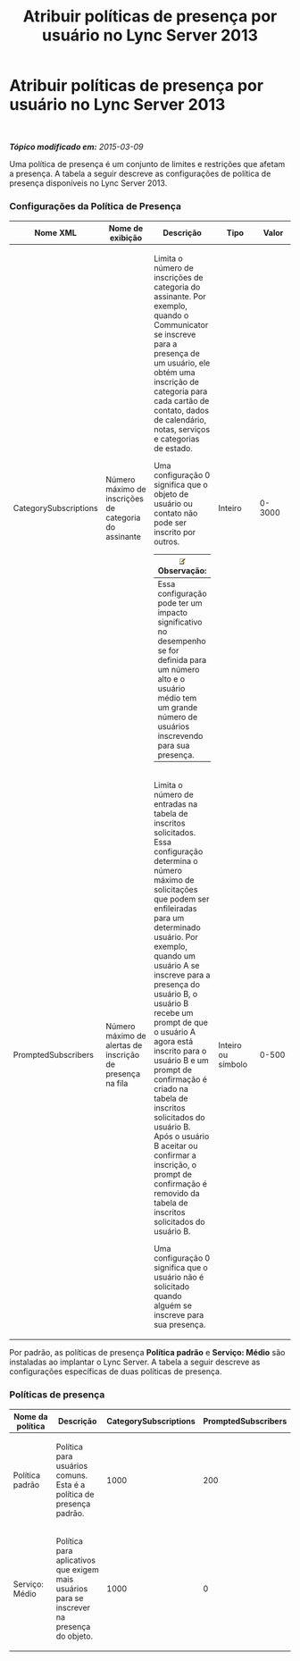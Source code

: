﻿---
title: Atribuir políticas de presença por usuário no Lync Server 2013
TOCTitle: Atribuir políticas de presença por usuário no Lync Server 2013
ms:assetid: fd1097b7-248d-4b78-8c43-456b03257c18
ms:mtpsurl: https://technet.microsoft.com/pt-br/library/Gg182614(v=OCS.15)
ms:contentKeyID: 49308708
ms.date: 05/19/2016
mtps_version: v=OCS.15
ms.translationtype: HT
---

# Atribuir políticas de presença por usuário no Lync Server 2013

 

_**Tópico modificado em:** 2015-03-09_

Uma política de presença é um conjunto de limites e restrições que afetam a presença. A tabela a seguir descreve as configurações de política de presença disponíveis no Lync Server 2013.

### Configurações da Política de Presença

<table>
<colgroup>
<col style="width: 20%" />
<col style="width: 20%" />
<col style="width: 20%" />
<col style="width: 20%" />
<col style="width: 20%" />
</colgroup>
<thead>
<tr class="header">
<th>Nome XML</th>
<th>Nome de exibição</th>
<th>Descrição</th>
<th>Tipo</th>
<th>Valor</th>
</tr>
</thead>
<tbody>
<tr class="odd">
<td><p>CategorySubscriptions</p></td>
<td><p>Número máximo de inscrições de categoria do assinante</p></td>
<td><p>Limita o número de inscrições de categoria do assinante. Por exemplo, quando o Communicator se inscreve para a presença de um usuário, ele obtém uma inscrição de categoria para cada cartão de contato, dados de calendário, notas, serviços e categorias de estado.</p>
<p>Uma configuração 0 significa que o objeto de usuário ou contato não pode ser inscrito por outros.</p>
<div class="alert">
<table>
<thead>
<tr class="header">
<th><img src="images/Gg425756.note(OCS.15).gif" title="note" alt="note" />Observação:</th>
</tr>
</thead>
<tbody>
<tr class="odd">
<td>Essa configuração pode ter um impacto significativo no desempenho se for definida para um número alto e o usuário médio tem um grande número de usuários inscrevendo para sua presença.</td>
</tr>
</tbody>
</table>

</div></td>
<td><p>Inteiro</p></td>
<td><p>0-3000</p></td>
</tr>
<tr class="even">
<td><p>PromptedSubscribers</p></td>
<td><p>Número máximo de alertas de inscrição de presença na fila</p></td>
<td><p>Limita o número de entradas na tabela de inscritos solicitados. Essa configuração determina o número máximo de solicitações que podem ser enfileiradas para um determinado usuário. Por exemplo, quando um usuário A se inscreve para a presença do usuário B, o usuário B recebe um prompt de que o usuário A agora está inscrito para o usuário B e um prompt de confirmação é criado na tabela de inscritos solicitados do usuário B. Após o usuário B aceitar ou confirmar a inscrição, o prompt de confirmação é removido da tabela de inscritos solicitados do usuário B.</p>
<p>Uma configuração 0 significa que o usuário não é solicitado quando alguém se inscreve para sua presença.</p></td>
<td><p>Inteiro ou símbolo</p></td>
<td><p>0-500</p></td>
</tr>
</tbody>
</table>


Por padrão, as políticas de presença **Política padrão** e **Serviço: Médio** são instaladas ao implantar o Lync Server. A tabela a seguir descreve as configurações específicas de duas políticas de presença.

### Políticas de presença

<table>
<colgroup>
<col style="width: 25%" />
<col style="width: 25%" />
<col style="width: 25%" />
<col style="width: 25%" />
</colgroup>
<thead>
<tr class="header">
<th>Nome da política</th>
<th>Descrição</th>
<th>CategorySubscriptions</th>
<th>PromptedSubscribers</th>
</tr>
</thead>
<tbody>
<tr class="odd">
<td><p>Política padrão</p></td>
<td><p>Política para usuários comuns. Esta é a política de presença padrão.</p></td>
<td><p>1000</p></td>
<td><p>200</p></td>
</tr>
<tr class="even">
<td><p>Serviço: Médio</p></td>
<td><p>Política para aplicativos que exigem mais usuários para se inscrever na presença do objeto.</p></td>
<td><p>1000</p></td>
<td><p>0</p></td>
</tr>
</tbody>
</table>

